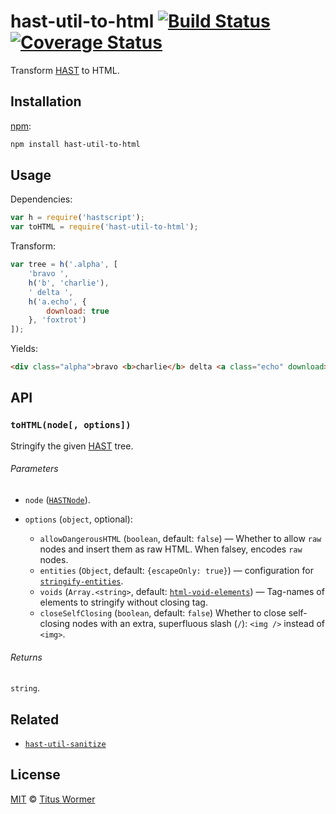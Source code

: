 # hast-util-to-html [![Build Status][travis-badge]][travis] [![Coverage Status][codecov-badge]][codecov]

<!--lint disable heading-increment list-item-spacing-->

Transform [HAST][] to HTML.

## Installation

[npm][npm-install]:

```bash
npm install hast-util-to-html
```

## Usage

Dependencies:

```javascript
var h = require('hastscript');
var toHTML = require('hast-util-to-html');
```

Transform:

```javascript
var tree = h('.alpha', [
    'bravo ',
    h('b', 'charlie'),
    ' delta ',
    h('a.echo', {
        download: true
    }, 'foxtrot')
]);
```

Yields:

```html
<div class="alpha">bravo <b>charlie</b> delta <a class="echo" download>foxtrot</a></div>
```

## API

### `toHTML(node[, options])`

Stringify the given [HAST][] tree.

###### Parameters

*   `node` ([`HASTNode`][hast]).
*   `options` (`object`, optional):

    *   `allowDangerousHTML` (`boolean`, default: `false`)
        — Whether to allow `raw` nodes and insert them as raw HTML.
        When falsey, encodes `raw` nodes.
    *   `entities` (`Object`, default: `{escapeOnly: true}`)
        — configuration for [`stringify-entities`][stringify-entities].
    *   `voids` (`Array.<string>`, default:
        [`html-void-elements`][html-void-elements])
        — Tag-names of elements to stringify without closing tag.
    *   `closeSelfClosing` (`boolean`, default: `false`)
        Whether to close self-closing nodes with an extra, superfluous
        slash (`/`): `<img />` instead of `<img>`.

###### Returns

`string`.

## Related

*   [`hast-util-sanitize`][hast-util-sanitize]

## License

[MIT][license] © [Titus Wormer][author]

<!-- Definitions -->

[travis-badge]: https://img.shields.io/travis/wooorm/hast-util-to-html.svg

[travis]: https://travis-ci.org/wooorm/hast-util-to-html

[codecov-badge]: https://img.shields.io/codecov/c/github/wooorm/hast-util-to-html.svg

[codecov]: https://codecov.io/github/wooorm/hast-util-to-html

[npm-install]: https://docs.npmjs.com/cli/install

[license]: LICENSE

[author]: http://wooorm.com

[hast]: https://github.com/wooorm/hast

[html-void-elements]: https://github.com/wooorm/html-void-elements

[stringify-entities]: https://github.com/wooorm/stringify-entities

[hast-util-sanitize]: https://github.com/wooorm/hast-util-sanitize
